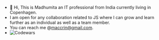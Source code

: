 - 👋 Hi, This is  Madhumita an IT professional from India currently living in Copenhagen.
-  I am open for any collaboration related to JS where I can grow and learn further as an individual as well as a team member.
-  You can reach me @maccrin@gmail.com.
-  ![Codewars](https://www.codewars.com/users/maccrin/badges/large)
